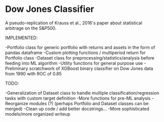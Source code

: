 # Dow Jones Classifier
A pseudo-replication of Krauss et al., 2016's paper about statistical arbitrage on the S&amp;P500. 

IMPLEMENTED:

-Portfolio class for generic portfolio with returns and assets in the form of pandas dataframe
-Custom plotting functions / multiperiod return for Portfolio class
-Dataset class for preprocessing/statistics/analysis before feeding into ML algorithm
-Utility functions for general purpose use
-Preliminary scratchwork of XGBoost binary classifier on Dow Jones data from 1990 with ROC of 0.85

TODO:

-Generalization of Dataset class to handle multiple classification/regression tasks with custom target definition
-More functions for pre-ML analysis
-Reorganize modules (?) (perhaps Portfolio and Dataset classes can be merged)
-Clean up code / add better docstrings...
-More sophisticated models/more organized writeup
